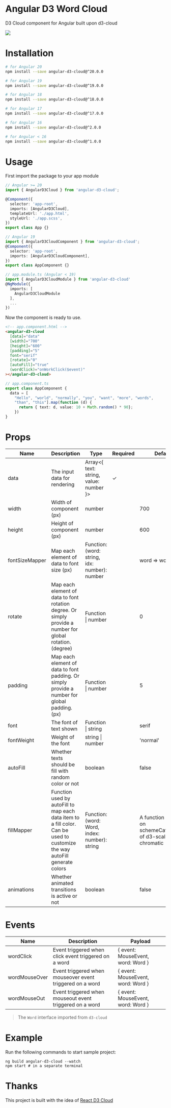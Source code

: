 # Angular D3 Word Cloud
D3 Cloud component for Angular built upon d3-cloud

<img src="./demo.png">

# Installation
```sh
# for Angular 20
npm install --save angular-d3-cloud@^20.0.0

# for Angular 19
npm install --save angular-d3-cloud@^19.0.0

# for Angular 18
npm install --save angular-d3-cloud@^18.0.0

# for Angular 17
npm install --save angular-d3-cloud@^17.0.0

# for Angular 16
npm install --save angular-d3-cloud@^2.0.0

# for Angular < 16
npm install --save angular-d3-cloud@^1.0.0
```
# Usage
First import the package to your app module
```ts
// Angular >= 20
import { AngularD3Cloud } from 'angular-d3-cloud';

@Component({
  selector: 'app-root',
  imports: [AngularD3Cloud],
  templateUrl: './app.html',
  styleUrl: './app.scss',
})
export class App {}

// Angular 19
import { AngularD3CloudComponent } from 'angular-d3-cloud';
@Component({
  selector: 'app-root',
  imports: [AngularD3CloudComponent],
})
export class AppComponent {}

// app.module.ts (Angular < 19)
import { AngularD3CloudModule } from 'angular-d3-cloud'
@NgModule({
  imports: [
    AngularD3CloudModule
  ],
  ...
})
```
Now the component is ready to use.

```html
<!-- app.component.html -->
<angular-d3-cloud
  [data]="data"
  [width]="700"
  [height]="600"
  [padding]="5"
  font="serif"
  [rotate]="0"
  [autoFill]="true"
  (wordClick)="onWorkClick($event)"
></angular-d3-cloud>
```
```ts
// app.component.ts
export class AppComponent {
  data = [
    "Hello", "world", "normally", "you", "want", "more", "words",
    "than", "this"].map(function (d) {
      return { text: d, value: 10 + Math.random() * 90};
    })
}
```
# Props
| Name           | Description                                                                                                | Type                                          | Required | Default             |
|----------------|------------------------------------------------------------------------------------------------------------|-----------------------------------------------|----------|---------------------|
| data           | The input data for rendering                                                                               | Array<{ text: string, value: number }>        |     ✓    |                     |
| width          | Width of component (px)                                                                                    | number                                        |          | 700                 |
| height         | Height of component (px)                                                                                   | number                                        |          | 600                 |
| fontSizeMapper | Map each element of data to font size (px)                                                                 | Function: (word: string, idx: number): number |          | word => word.value; |
| rotate         | Map each element of data to font rotation degree. Or simply provide a number for global rotation. (degree) | Function \| number                            |          | 0                   |
| padding        | Map each element of data to font padding. Or simply provide a number for global padding. (px)              | Function \| number                            |          | 5                   |
| font           | The font of text shown                                                                                     | Function \| string                            |          | serif               |
| fontWeight | Weight of the font | string \| number |          |  'normal' |
| autoFill       | Whether texts should be fill with random color or not                                                      | boolean                                       |          | false               |
| fillMapper | Function used by autoFill to map each data item to a fill color. Can be used to customize the way autoFill generate colors | Function: (word: Word, index: number): string |          | A function based on schemeCategory10 of d3-scale-chromatic|
| animations | Whether animated transitions is active or not | boolean |          |  false |

# Events
| Name          | Description                                              | Payload                           |
|---------------|----------------------------------------------------------|-----------------------------------|
| wordClick     | Event triggered when click event triggered on a word     | { event: MouseEvent, word: Word } |
| wordMouseOver | Event triggered when mouseover event triggered on a word | { event: MouseEvent, word: Word } |
| wordMouseOut  | Event triggered when mouseout event triggered on a word  | { event: MouseEvent, word: Word } |

> The `Word` interface imported from `d3-cloud`
# Example
Run the following commands to start sample project:
```
ng build angular-d3-cloud --watch
npm start # in a separate terminal
```
# Thanks
This project is built with the idea of [React D3 Cloud](https://github.com/Yoctol/react-d3-cloud)

